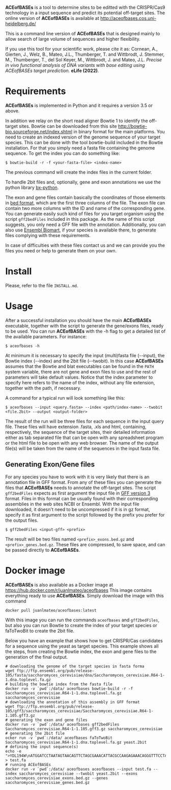 **ACEofBASEs** is a tool to determine sites to be editted with the CRISPR/Cas9 technology
in a input sequence and predict its potential off-target sites. The online version of
**ACEofBASEs** is available at http://aceofbases.cos.uni-heidelberg.de/

This is a command line version of **ACEofBASEs** that is designed mainly to allow search
of large volume of sequences and higher flexibility.

If you use this tool for your scientific work, please cite it as:
	Cornean, A., Gierten, J., Welz, B., Mateo, J.L., Thumberger, T. and Wittbrodt, J.
	Stemmer, M., Thumberger, T., del Sol Keyer, M., Wittbrodt, J. and Mateo, J.L.
	*Precise in vivo functional analysis of DNA variants with base editing using ACEofBASEs target prediction.*
	**eLife (2022)**.

# Requirements

**ACEofBASEs** is implemented in Python and it requires a version 3.5 or above.

In addition we relay on the short read aligner Bowtie 1 to identify the
off-target sites. Bowtie can be downloaded from this site
http://bowtie-bio.sourceforge.net/index.shtml in binary format for the main
platforms.
You need to create an indexed version of the genome sequence of your
target species. This can be done with the tool bowtie-build included in the
Bowtie installation. For that you simply need a fasta file containing the genome
sequence. To get the index you can do something like:
```
$ bowtie-build -r -f <your-fasta-file> <index-name>
```

The previous command will create the index files in the current folder.

To handle 2bit files and, optionally, gene and exon annotations we use the python library
[bx-python](https://bitbucket.org/james_taylor/bx-python/).

The exon and gene files contain basically the coordinates of those elements in
[bed format](http://genome.ucsc.edu/FAQ/FAQformat#format1), which are the first
three columns of the file. The exon file can contain two more columns with the
ID and name of the corresponding gene.
You can generate easily such kind of files for you target organism using the
script `gff2bedFiles` included in this package. As the name
of this script suggests, you only need a GFF file with the annotation.
Additionally, you can also use [Ensembl Biomart](http://www.ensembl.org/biomart),
if your species is available there, to generate files complying with these
requirements.

In case of difficulties with these files contact us and we can provide you the
files you need or help to generate them on your own.
# Install

Please, refer to the file `INSTALL.md`.

# Usage

After a successful installation you should have the main **ACEofBASEs** executable,
together with the script to generate the gene/exons files, ready to be used.
You can run **ACEofBASEs** with the -h flag to get a detailed list of the available
parameters. For instance:
```
$ aceofbases -h
```

At minimum it is necessary to specify the input (multi)fasta file (--input), the
Bowtie index (--index) and the 2bit file (--twobit). In this case **ACEofBASEs**
assumes that the Bowtie and blat executables can be found in the `PATH` system variable,
there are not gene and exon files to use and the rest of parameters will take default values.
Notice that the index parameter to specify here refers to the name of the
index, without any file extension, together with the path, if necessary.

A command for a typical run will look something like this:
```
$ aceofbases --input <query.fasta> --index <path/index-name> --twobit <file.2bit> --output <output-folder>
```
The result of the run will be three files for each sequence in the input query
file. These files will have extension .fasta, .xls and html, containing,
respectively, the sequence of the target sites, their detailed information either
as tab separated file that can be open with any spreadsheet program or the html file to be open
with any web browser. The name of the output file(s) will be taken from the
name of the sequences in the input fasta file.

## Generating Exon/Gene files
For any species you have to work with it is very likely that there is an
annotation file in GFF format. From any of these files you can generate
the files that **ACEofBASEs** needs to annotate the off-target sites.
The script `gff2bedFiles` expects as first argument the input file in
[GFF version 3](https://github.com/The-Sequence-Ontology/Specifications/blob/master/gff3.md)
format.
Files in this format can be usually found with their corresponding assemblies
in the web sites NCBI or Ensembl.
With the input file downloaded, it doesn't need to be uncompressed if it is in
gz format, specify it as first argument to the script followed by
the prefix you prefer for the output files.
```
$ gff2bedFiles <input-gff> <prefix>
```
The result will be two files named `<prefix>_exons.bed.gz` and
`<prefix>_genes.bed.gz`.
These files are compressed, to save space, and can be passed directly to
**ACEofBASEs**.

# Docker image
**ACEofBASEs** is also available as a Docker image at https://hub.docker.com/r/juanlmateo/aceofbases
This image contains everything ready to use **ACEofBASEs**.
Simply download the image with this command
```
docker pull juanlmateo/aceofbases:latest
```
With this image you can run the commands `aceofbases` and `gff2bedFiles`, but also
you can run Bowtie to create the index of your target species or faToTwoBit to create the 2bit file.

Below you have an example that shows how to get CRISPR/Cas candidates for a
sequence using the yeast as target species. This example shows all the steps,
from creating the Bowtie index, the exon and gene files to the generation of
the final output.
```
# downloading the genome of the target species in fasta forma
wget ftp://ftp.ensembl.org/pub/release-105/fasta/saccharomyces_cerevisiae/dna/Saccharomyces_cerevisiae.R64-1-1.dna.toplevel.fa.gz
# building the bowtie index from the fasta file
docker run -v `pwd`:/data/ aceofbases bowtie-build -r -f Saccharomyces_cerevisiae.R64-1-1.dna.toplevel.fa.gz saccharomyces_cerevisiae
# downloading the annotation of this assembly in GFF format
wget ftp://ftp.ensembl.org/pub/release-105/gff3/saccharomyces_cerevisiae/Saccharomyces_cerevisiae.R64-1-1.105.gff3.gz
# generating the exon and gene files
docker run -v `pwd`:/data/ aceofbases gff2bedFiles Saccharomyces_cerevisiae.R64-1-1.105.gff3.gz saccharomyces_cerevisiae
# generating the 2bit file
ocker run -v `pwd`:/data/ aceofbases faToTwoBit Saccharomyces_cerevisiae.R64-1-1.dna.toplevel.fa.gz yeast.2bit
# defining the input sequence(s)
echo -e ">YDL194W\nATGGATCCTAATAGTAACAGTTCTAGCGAAACATTACGCCAAGAGAAACAGGGTTTCCTA" > test.fa
# running ACEofBASEs
docker run -v `pwd`:/data/ aceofbases aceofbases --input test.fa --index saccharomyces_cerevisiae --twobit yeast.2bit --exons saccharomyces_cerevisiae_exons.bed.gz --genes saccharomyces_cerevisiae_genes.bed.gz

```
